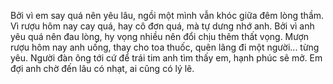 Bởi vì em say quá nên yêu lâu, ngồi một mình vẫn khóc giữa đêm lòng thầm.
Vì rượu hôm nay cay quá, hay cô đơn quá, mà tự dưng nhớ anh.
Bởi vì anh yêu quá nên đau lòng, hy vọng nhiều nên đổi chịu thêm thất vọng.
Mượn rượu hôm nay anh uống, thay cho toa thuốc, quên lãng đi một người... từng yêu.
Người đàn ông tới cứ để trái tim anh tìm thấy em, hạnh phúc sẽ mở.
Em đợi anh chờ đến lâu có nhạt, ai cũng có lý lẽ.